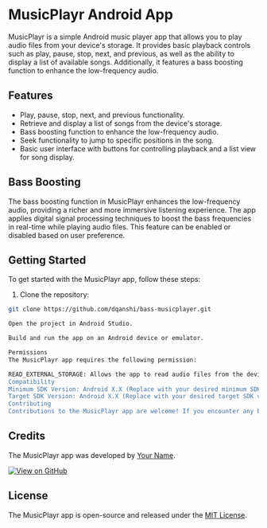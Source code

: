 
# MusicPlayr Android App

MusicPlayr is a simple Android music player app that allows you to play audio files from your device's storage. It provides basic playback controls such as play, pause, stop, next, and previous, as well as the ability to display a list of available songs. Additionally, it features a bass boosting function to enhance the low-frequency audio.

## Features

- Play, pause, stop, next, and previous functionality.
- Retrieve and display a list of songs from the device's storage.
- Bass boosting function to enhance the low-frequency audio.
- Seek functionality to jump to specific positions in the song.
- Basic user interface with buttons for controlling playback and a list view for song display.

## Bass Boosting

The bass boosting function in MusicPlayr enhances the low-frequency audio, providing a richer and more immersive listening experience. The app applies digital signal processing techniques to boost the bass frequencies in real-time while playing audio files. This feature can be enabled or disabled based on user preference.

## Getting Started

To get started with the MusicPlayr app, follow these steps:

1. Clone the repository:

```bash
git clone https://github.com/dqanshi/bass-musicplayer.git

Open the project in Android Studio.

Build and run the app on an Android device or emulator.

Permissions
The MusicPlayr app requires the following permission:

READ_EXTERNAL_STORAGE: Allows the app to read audio files from the device's external storage.
Compatibility
Minimum SDK Version: Android X.X (Replace with your desired minimum SDK version)
Target SDK Version: Android X.X (Replace with your desired target SDK version)
Contributing
Contributions to the MusicPlayr app are welcome! If you encounter any bugs or have suggestions for improvements, please feel free to open an issue or submit a pull request

```
## Credits

The MusicPlayr app was developed by [Your Name](https://github.com/YourGitHubID).

[![View on GitHub](https://img.shields.io/badge/View%20on%20GitHub-Credits-blue.svg)](https://github.com/dqanshi/bass-musicPlayr#credits)


## License

The MusicPlayr app is open-source and released under the [MIT License](LICENSE).
